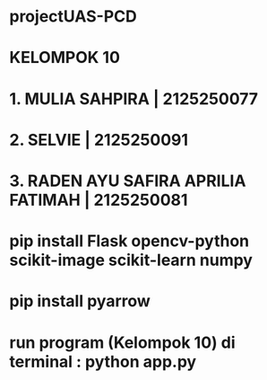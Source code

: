 # projectUAS-PCD

# KELOMPOK 10
# 1. MULIA SAHPIRA | 2125250077
# 2. SELVIE | 2125250091
# 3. RADEN AYU SAFIRA APRILIA FATIMAH | 2125250081

# pip install Flask opencv-python scikit-image scikit-learn numpy
# pip install pyarrow

# run program (Kelompok 10) di terminal : python app.py